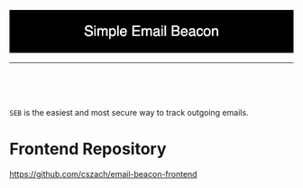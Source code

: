 
<p align="center"> <img src="Project Elements/Simple_Email_Beacon.png"/> </p>

<hr>
<br/>
<br/>
<br/>

```SEB``` is the easiest and most secure way to track outgoing emails.



 



# Frontend Repository
https://github.com/cszach/email-beacon-frontend
